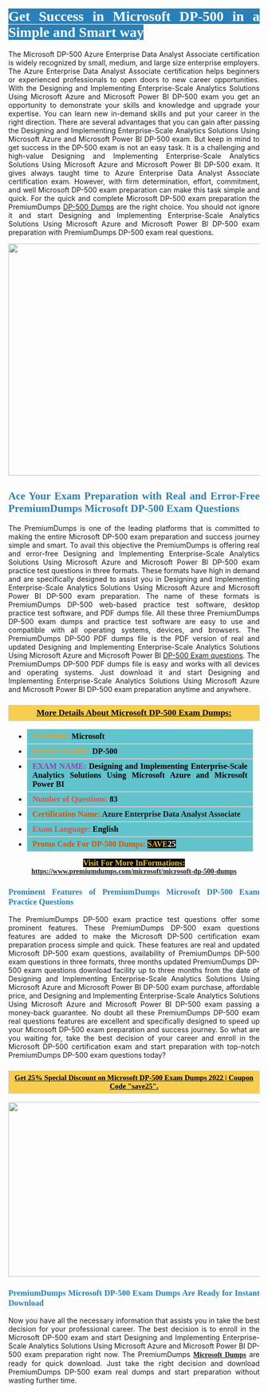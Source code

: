 <h1 style="text-align: justify;"><span style="color:#ffffff;"><span style="font-family:Georgia,serif;"><strong><span style="background-color:#2980b9;">Get Success in Microsoft DP-500 in a Simple and Smart way</span></strong></span></span></h1>

<p style="text-align: justify;">The Microsoft DP-500 Azure Enterprise Data Analyst Associate certification is widely recognized by small, medium, and large size enterprise employers. The Azure Enterprise Data Analyst Associate certification helps beginners or experienced professionals to open doors to new career opportunities. With the Designing and Implementing Enterprise-Scale Analytics Solutions Using Microsoft Azure and Microsoft Power BI DP-500 exam you get an opportunity to demonstrate your skills and knowledge and upgrade your expertise. You can learn new in-demand skills and put your career in the right direction. There are several advantages that you can gain after passing the Designing and Implementing Enterprise-Scale Analytics Solutions Using Microsoft Azure and Microsoft Power BI DP-500 exam. But keep in mind to get success in the DP-500 exam is not an easy task. It is a challenging and high-value Designing and Implementing Enterprise-Scale Analytics Solutions Using Microsoft Azure and Microsoft Power BI DP-500 exam. It gives always taught time to Azure Enterprise Data Analyst Associate certification exam. However, with firm determination, effort, commitment, and well Microsoft DP-500 exam preparation can make this task simple and quick. For the quick and complete Microsoft DP-500 exam preparation the PremiumDumps <a href="https://www.premiumdumps.com/microsoft/microsoft-dp-500-dumps">DP-500 Dumps</a> are the right choice. You should not ignore it and start Designing and Implementing Enterprise-Scale Analytics Solutions Using Microsoft Azure and Microsoft Power BI DP-500 exam preparation with PremiumDumps DP-500 exam real questions.</p>

<p style="text-align: center;"><a href="https://www.premiumdumps.com/microsoft/microsoft-dp-500-dumps"><img alt="" src="https://i.imgur.com/KJGzbJ2.jpeg" style="width: 700px; height: 465px;" /></a></p>

<h2 style="text-align: justify;"><span style="color:#2980b9;"><span style="font-family:Georgia,serif;"><strong>Ace Your Exam Preparation with Real and Error-Free PremiumDumps Microsoft DP-500 Exam Questions</strong></span></span></h2>

<p style="text-align: justify;">The PremiumDumps is one of the leading platforms that is committed to making the entire Microsoft DP-500 exam preparation and success journey simple and smart. To avail this objective the PremiumDumps is offering real and error-free Designing and Implementing Enterprise-Scale Analytics Solutions Using Microsoft Azure and Microsoft Power BI DP-500 exam practice test questions in three formats. These formats have high in demand and are specifically designed to assist you in Designing and Implementing Enterprise-Scale Analytics Solutions Using Microsoft Azure and Microsoft Power BI DP-500 exam preparation. The name of these formats is PremiumDumps DP-500 web-based practice test software, desktop practice test software, and PDF dumps file. All these three PremiumDumps DP-500 exam dumps and practice test software are easy to use and compatible with all operating systems, devices, and browsers. The PremiumDumps DP-500 PDF dumps file is the PDF version of real and updated Designing and Implementing Enterprise-Scale Analytics Solutions Using Microsoft Azure and Microsoft Power BI <a href="https://www.premiumdumps.com/microsoft/microsoft-dp-500-dumps">DP-500 Exam questions</a>. The PremiumDumps DP-500 PDF dumps file is easy and works with all devices and operating systems. Just download it and start Designing and Implementing Enterprise-Scale Analytics Solutions Using Microsoft Azure and Microsoft Power BI DP-500 exam preparation anytime and anywhere.</p>

<h3 style="background: #f7ce50; border: 1px solid rgb(204, 204, 204); padding: 5px 10px; text-align: center;"><span style="font-family:Georgia,serif;"><u><u><span style="color:#000000;"><span style="font-size:11pt"><span style="line-height:normal"><b><span style="font-size:13.0pt"><span cambria="">More Details About Microsoft DP-500 Exam Dumps:</span></span></b></span></span></span></u></u></span></h3>

<ul>
	<li style="margin:0cm 10pt">
	<div style="background:#61c4cd; border: 1px solid rgb(204, 204, 204); padding: 5px 10px; text-align: justify;"><span style="font-family:Georgia,serif;"><span style="font-size:11pt"><span style="line-height:normal"><b><span style="font-size:12.0pt"><span new="" roman="" times=""><span style="color:#f39c12;">VENDOR:</span> <span style="color:#000000;">Microsoft</span></span></span></b></span></span></span></div>
	</li>
	<li style="margin:0cm 10pt">
	<div style="background: #61c4cd; border: 1px solid rgb(204, 204, 204); padding: 5px 10px; text-align: justify;"><span style="font-family:Georgia,serif;"><span style="font-size:11pt"><span style="line-height:normal"><b><span style="font-size:12.0pt"><span new="" roman="" times=""><span style="color:#f39c12;">EXAM CCODE:</span> <span style="color:#000000;">DP-500</span></span></span></b></span></span></span></div>
	</li>
	<li style="margin:0cm 10pt">
	<div style="background: #61c4cd; border: 1px solid rgb(204, 204, 204); padding: 5px 10px; text-align: justify;"><span style="font-family:Georgia,serif;"><span style="font-size:11pt"><span style="line-height:normal"><b><span style="font-size:12.0pt"><span new="" roman="" times=""><span style="color:#8e44ad;">EXAM NAME:</span> <span style="color:#000000;">Designing and Implementing Enterprise-Scale Analytics Solutions Using Microsoft Azure and Microsoft Power BI</span></span></span></b></span></span></span></div>
	</li>
	<li style="margin:0cm 10pt">
	<div style="background: #61c4cd; border: 1px solid rgb(204, 204, 204); padding: 5px 10px;"><span style="font-family:Georgia,serif;"><span style="font-size:11pt"><span style="line-height:normal"><b><span style="font-size:12.0pt"><span new="" roman="" times=""><span style="color:#e74c3c;">Number of Questions:</span><span style="color:#000000;"><span style="color:#f1c40f;"> </span>83</span></span></span></b></span></span></span></div>
	</li>
	<li style="margin:0cm 10pt">
	<div style="background: #61c4cd; border: 1px solid rgb(204, 204, 204); padding: 5px 10px; text-align: justify;"><span style="font-family:Georgia,serif;"><span style="font-size:11pt"><span style="line-height:normal"><b><span style="font-size:12.0pt"><span new="" roman="" times=""><span style="color:#d35400;">Certification Name:</span> Azure Enterprise Data Analyst Associate</span></span></b></span></span></span></div>
	</li>
	<li style="margin:0cm 10pt">
	<div style="background: #61c4cd; border: 1px solid rgb(204, 204, 204); padding: 5px 10px; text-align: justify;"><span style="font-family:Georgia,serif;"><span style="font-size:11pt"><span style="line-height:normal"><b><span style="font-size:12.0pt"><span new="" roman="" times=""><span style="color:#e74c3c;">Exam Language:</span> <span style="color:#000000;">English</span></span></span></b></span></span></span></div>
	</li>
	<li style="margin:0cm 10pt">
	<div style="background: #61c4cd; border: 1px solid rgb(204, 204, 204); padding: 5px 10px;"><span style="font-family:Georgia,serif;"><span style="font-size:11pt"><span style="line-height:normal"><b><span style="font-size:12.0pt"><span new="" roman="" times=""><span style="color:#d35400;">Promo Code For DP-500 Dumps:</span><span style="color:#f1c40f;"> <span style="background-color:#000000;">SAVE</span></span><span style="color:#ffffff;"><span style="background-color:#000000;">25</span></span></span></span></b></span></span></span></div>
	</li>
</ul>

<p style="text-align: center;"><span style="font-family:Georgia,serif;"><strong><span style="font-size:16px;"><span style="color:#f1c40f;"><span style="background-color:#000000;">Visit For More InFormations:</span></span></span> <a href="https://www.premiumdumps.com/microsoft/microsoft-dp-500-dumps">https://www.premiumdumps.com/microsoft/microsoft-dp-500-dumps</a></strong></span></p>

<h3 style="text-align: justify;"><span style="color:#2980b9;"><span style="font-family:Georgia,serif;"><strong><strong><strong>Prominent Features of PremiumDumps Microsoft DP-500 Exam Practice Questions</strong></strong></strong></span></span></h3>

<p style="text-align: justify;">The PremiumDumps DP-500 exam practice test questions offer some prominent features. These PremiumDumps DP-500 exam questions features are added to make the Microsoft DP-500 certification exam preparation process simple and quick. These features are real and updated Microsoft DP-500 exam questions, availability of PremiumDumps DP-500 exam questions in three formats, three months updated PremiumDumps DP-500 exam questions download facility up to three months from the date of Designing and Implementing Enterprise-Scale Analytics Solutions Using Microsoft Azure and Microsoft Power BI DP-500 exam purchase, affordable price, and Designing and Implementing Enterprise-Scale Analytics Solutions Using Microsoft Azure and Microsoft Power BI DP-500 exam passing a money-back guarantee. No doubt all these PremiumDumps DP-500 exam real questions features are excellent and specifically designed to speed up your Microsoft DP-500 exam preparation and success journey. So what are you waiting for, take the best decision of your career and enroll in the Microsoft DP-500 certification exam and start preparation with top-notch PremiumDumps DP-500 exam questions today?</p>

<h3 style="background: rgb(247, 206, 80); border: 1px solid rgb(204, 204, 204); padding: 5px 10px; text-align: center;"><span style="font-family:Georgia,serif;"><u><span style="color:#000000;"><span style="font-size:11pt;"><span style="line-height:normal;"><b><span cambria="">Get 25% Special Discount on Microsoft DP-500 Exam Dumps 2022 | Coupon Code "save25".</span></b></span></span></span></u></span></h3>

<p style="text-align: center;"><strong><strong><a href="https://www.premiumdumps.com/microsoft/microsoft-dp-500-dumps"><img alt="" src="https://i.imgur.com/F18GQwv.jpeg" style="width: 700px; height: 350px;" /></a></strong></strong></p>

<h3 style="text-align: justify;"><strong><span style="color:#2980b9;"><span style="font-family:Georgia,serif;"><strong><strong><strong>PremiumDumps Microsoft DP-500 Exam Dumps Are Ready for Instant Download</strong></strong></strong></span></span></strong></h3>

<p style="text-align: justify;">Now you have all the necessary information that assists you in take the best decision for your professional career. The best decision is to enroll in the Microsoft DP-500 exam and start Designing and Implementing Enterprise-Scale Analytics Solutions Using Microsoft Azure and Microsoft Power BI DP-500 exam preparation right now. The PremiumDumps <span style="font-family:Georgia,serif;"><strong><a href="https://www.premiumdumps.com/microsoft-exam-dumps">Microsoft Dumps</a></strong></span> are ready for quick download. Just take the right decision and download PremiumDumps DP-500 exam real dumps and start preparation without wasting further time.</p>
